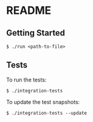 # README

## Getting Started

```shell
$ ./run <path-to-file>
```

## Tests

To run the tests:

```shell
$ ./integration-tests
```

To update the test snapshots:

```shell
$ ./integration-tests --update
```
